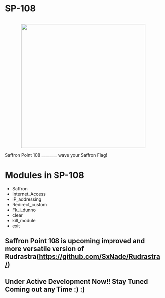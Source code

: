 # SP-108

![]()
<p align="center" >
  <img src="https://github.com/SxNade/SP-108/blob/main/images/sp108.png" width="400"/>
</p>
Saffron Point 108 ________  wave your Saffron Flag!

# Modules in SP-108

- Saffron
- Internet_Access
- IP_addressing
- Redirect_custom
- Fk_i_dunno
- clear
- kill_module
- exit


## Saffron Point 108 is upcoming improved and more versatile version of Rudrastra(https://github.com/SxNade/Rudrastra/)

## Under Active Development Now!! Stay Tuned Coming out any Time :) :) 
